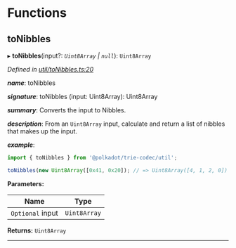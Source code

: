 

# Functions

<a id="tonibbles"></a>

##  toNibbles

▸ **toNibbles**(input?: *`Uint8Array` | `null`*): `Uint8Array`

*Defined in [util/toNibbles.ts:20](https://github.com/polkadot-js/common/blob/2d4097d/packages/trie-codec/src/util/toNibbles.ts#L20)*

*__name__*: toNibbles

*__signature__*: toNibbles (input: Uint8Array): Uint8Array

*__summary__*: Converts the input to Nibbles.

*__description__*: From an `Uint8Array` input, calculate and return a list of nibbles that makes up the input.

*__example__*:   

```javascript
import { toNibbles } from '@polkadot/trie-codec/util';

toNibbles(new Uint8Array([0x41, 0x20]); // => Uint8Array([4, 1, 2, 0])
```

**Parameters:**

| Name | Type |
| ------ | ------ |
| `Optional` input | `Uint8Array` | `null` |

**Returns:** `Uint8Array`

___

